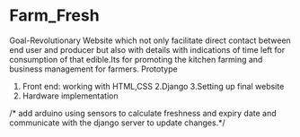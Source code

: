 # Farm_Fresh
Goal-Revolutionary Website which not only facilitate direct contact between end user and producer but also with details with indications of time left for consumption of that edible.Its for promoting the kitchen farming and business management for farmers.
Prototype
1. Front end: working with HTML,CSS
2.Django
3.Setting up final website
4. Hardware implementation


/* add arduino using sensors to calculate freshness and expiry date and communicate with the django server to update changes.*/
